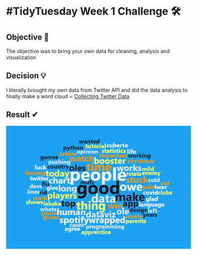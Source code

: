 # #TidyTuesday Week 1 Challenge 🛠

## Objective 🧾
The objective was to bring your own data for cleaning, analysis and visualization

## Decision 💡
I literally brought my own data from Twitter API and did the data analysis to finally make a word cloud ~ [Collecting Twitter Data](https://cran.r-project.org/web/packages/rtweet/vignettes/auth.html)

## Result ✔
![This is an image](https://github.com/flaviankyande/tidy-tuesdays/blob/main/2022/week-1/my-twitter-word-cloud.png)
